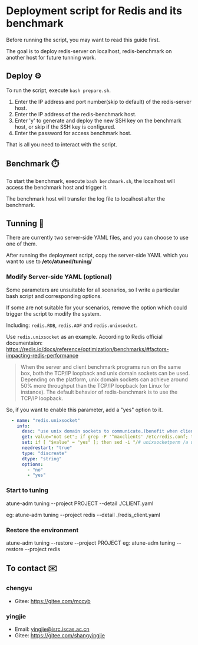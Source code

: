 # Deployment script for Redis and its benchmark

Before running the script, you may want to read this guide first.

The goal is to deploy redis-server on localhost, redis-benchmark on another host for future tunning work.

## Deploy ⚙️

To run the script, execute `bash prepare.sh`.

1. Enter the IP address and port number(skip to default) of the redis-server host.
2. Enter the IP address of the redis-benchmark host.
3. Enter 'y' to generate and deploy the new SSH key on the benchmark host, or skip if the SSH key is configured.
4. Enter the password for access benchmark host.

That is all you need to interact with the script.

## Benchmark ⏱️

To start the benchmark, execute `bash benchmark.sh`, the localhost will access the benchmark host and trigger it.

The benchmark host will transfer the log file to localhost after the benchmark.

## Tunning 🔧
There are currently two server-side YAML files, and you can choose to use one of them.

After running the deployment script, copy the server-side YAML which you want to use to **/etc/atuned/tuning/**

### Modify Server-side YAML (optional)
Some parameters are unsuitable for all scenarios, so I write a particular bash script and corresponding options.

If some are not suitable for your scenarios, remove the option which could trigger the script to modify the system.

Including: `redis.RDB`, `redis.AOF` and `redis.unixsocket`.

Use `redis.unixsocket` as an example.
According to Redis official documentaion:
https://redis.io/docs/reference/optimization/benchmarks/#factors-impacting-redis-performance
> When the server and client benchmark programs run on the same box, both the TCP/IP loopback and unix domain sockets can be used. Depending on the platform, unix domain sockets can achieve around 50% more throughput than the TCP/IP loopback (on Linux for instance). The default behavior of redis-benchmark is to use the TCP/IP loopback.

So, if you want to enable this parameter, add a "yes" option to it.

```yaml
  - name: "redis.unixsocket"
    info:
      desc: "use unix domain sockets to communicate.(benefit when client and server running on same box)"
      get: value="not set"; if grep -P '^maxclients' /etc/redis.conf; then value="$(grep -P '^unixsocket' /etc/redis.conf)"; fi ;echo "${value}"
      set: if [ "$value" = "yes" ]; then sed -i "/# unixsocketperm /a unixsocket /tmp/redis.sock" ./test; sed -i "/^unixsocket /a unixsocketperm 700" ./test; fi
      needrestart: "true"
      type: "discreate"
      dtype: "string"
      options:
        - "no"
        - "yes"

```

### Start to tuning
atune-adm tuning --project PROJECT --detail ./CLIENT.yaml

eg: atune-adm tuning --project redis --detail ./redis_client.yaml

### Restore the environment
atune-adm tuning --restore --project PROJECT
eg: atune-adm tuning --restore --project redis


## To contact ✉️
### chengyu
- Gitee: https://gitee.com/mccyb
### yingjie
- Email: yingjie@isrc.iscas.ac.cn
- Gitee: https://gitee.com/shangyingjie
